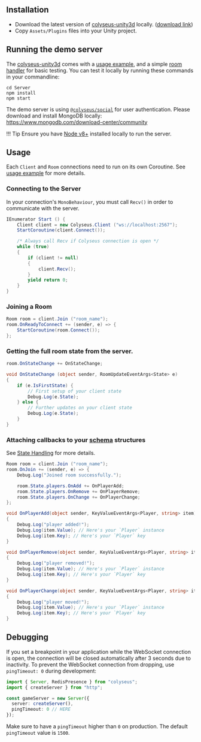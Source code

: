 ## Installation

- Download the latest version of [colyseus-unity3d](https://github.com/colyseus/colyseus-unity3d) locally. ([download link](https://github.com/colyseus/colyseus-unity3d/archive/master.zip))
- Copy `Assets/Plugins` files into your Unity project.

## Running the demo server

The [colyseus-unity3d](https://github.com/colyseus/colyseus-unity3d) comes with a [usage example](https://github.com/colyseus/colyseus-unity3d/blob/master/Assets/ColyseusClient.cs), and a simple [room handler](https://github.com/colyseus/colyseus-unity3d/blob/master/Server/DemoRoom.ts) for basic testing. You can test it locally by running these commands in your commandline:

```
cd Server
npm install
npm start
```

The demo server is using [`@colyseus/social`](/authentication) for user authentication. Please download and install MongoDB locally: https://www.mongodb.com/download-center/community

!!! Tip
    Ensure you have [Node v8+](http://nodejs.org/) installed locally to run the server.

## Usage

Each `Client` and `Room` connections need to run on its own Coroutine. See [usage example](https://github.com/colyseus/colyseus-unity3d/blob/master/Assets/ColyseusClient.cs) for more details.

### Connecting to the Server

In your connection's `MonoBehaviour`, you must call `Recv()` in order to communicate with the server.

```csharp
IEnumerator Start () {
	Client client = new Colyseus.Client ("ws://localhost:2567");
	StartCoroutine(client.Connect());

	/* Always call Recv if Colyseus connection is open */
	while (true)
	{
		if (client != null)
		{
			client.Recv();
		}
		yield return 0;
	}
}
```

### Joining a Room

```csharp
Room room = client.Join ("room_name");
room.OnReadyToConnect += (sender, e) => {
    StartCoroutine(room.Connect());
};
```

### Getting the full room state from the server.

```csharp
room.OnStateChange += OnStateChange;

void OnStateChange (object sender, RoomUpdateEventArgs<State> e)
{
	if (e.IsFirstState) {
		// First setup of your client state
		Debug.Log(e.State);
	} else {
		// Further updates on your client state
		Debug.Log(e.State);
	}
}
```

### Attaching callbacks to your [schema](/state/schema/#client-side) structures

See [State Handling](/state/schema/#client-side) for more details.

```csharp
Room room = client.Join ("room_name");
room.OnJoin += (sender, e) => {
	Debug.Log("Joined room successfully.");

	room.State.players.OnAdd += OnPlayerAdd;
	room.State.players.OnRemove += OnPlayerRemove;
	room.State.players.OnChange += OnPlayerChange;
};

void OnPlayerAdd(object sender, KeyValueEventArgs<Player, string> item)
{
	Debug.Log("player added!");
	Debug.Log(item.Value); // Here's your `Player` instance
	Debug.Log(item.Key); // Here's your `Player` key
}

void OnPlayerRemove(object sender, KeyValueEventArgs<Player, string> item)
{
	Debug.Log("player removed!");
	Debug.Log(item.Value); // Here's your `Player` instance
	Debug.Log(item.Key); // Here's your `Player` key
}

void OnPlayerChange(object sender, KeyValueEventArgs<Player, string> item)
{
	Debug.Log("player moved!");
	Debug.Log(item.Value); // Here's your `Player` instance
	Debug.Log(item.Key); // Here's your `Player` key
}
```

## Debugging

If you set a breakpoint in your application while the WebSocket connection is open, the connection will be closed automatically after 3 seconds due to inactivity. To prevent the WebSocket connection from dropping, use `pingTimeout: 0` during development:

```typescript
import { Server, RedisPresence } from "colyseus";
import { createServer } from "http";

const gameServer = new Server({
  server: createServer(),
  pingTimeout: 0 // HERE
});
```

Make sure to have a `pingTimeout` higher than `0` on production. The default `pingTimeout` value is `1500`.
